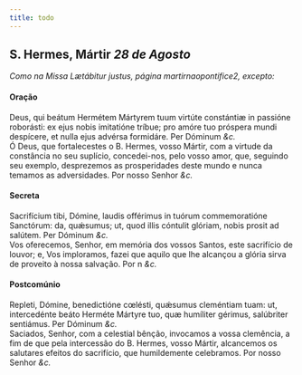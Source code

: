 ```yaml
---
title: todo
---
```

<h2 class="text-center">S. Hermes, Mártir <em>28 de Agosto</em></h2>

<em>Como na Missa Lætábitur justus, página martirnaopontifice2, excepto:</em>

<h4 class="text-center">Oração</h4>
<div class="container-fluid">
<div class="row">
<div class="dropcap text-justify">
Deus, qui beátum Hermétem Mártyrem tuum virtúte constántiæ in passióne roborásti: ex ejus nobis imitatióne tríbue; pro amóre tuo próspera mundi despícere, et nulla ejus advérsa formidáre. Per Dóminum <em>&c.</em>
</div>
<div class="dropcap text-justify">
Ó Deus, que fortalecestes o B. Hermes, vosso Mártir, com a virtude da constância no seu suplício, concedei-nos, pelo vosso amor, que, seguindo seu exemplo, desprezemos as prosperidades deste mundo e nunca temamos as adversidades. Por nosso Senhor <em>&c.</em>
</div>
</div>
</div>

<h4 class="text-center">Secreta</h4>
<div class="container-fluid">
<div class="row">
<div class="dropcap text-justify">
Sacrifícium tibi, Dómine, laudis offérimus in tuórum commemoratióne Sanctórum: da, quǽsumus; ut, quod illis cóntulit glóriam, nobis prosit ad salútem. Per Dóminum <em>&c.</em>
</div>
<div class="dropcap text-justify">
Vos oferecemos, Senhor, em memória dos vossos Santos, este sacrifício de louvor; e, Vos imploramos, fazei que aquilo que lhe alcançou a glória sirva de proveito à nossa salvação. Por n <em>&c.</em>
</div>
</div>
</div>

<h4 class="text-center">Postcomúnio</h4>
<div class="container-fluid">
<div class="row">
<div class="dropcap text-justify">
Repleti, Dómine, benedictióne cœlésti, quǽsumus cleméntiam tuam: ut, intercedénte beáto Herméte Mártyre tuo, quæ humíliter gérimus, salúbriter sentiámus. Per Dóminum <em>&c.</em>
</div>
<div class="dropcap text-justify">
Saciados, Senhor, com a celestial bênção, invocamos a vossa clemência, a fim de que pela intercessão do B. Hermes, vosso Mártir, alcancemos os salutares efeitos do sacrifício, que humildemente celebramos. Por nosso Senhor <em>&c.</em>
</div>
</div>
</div>
